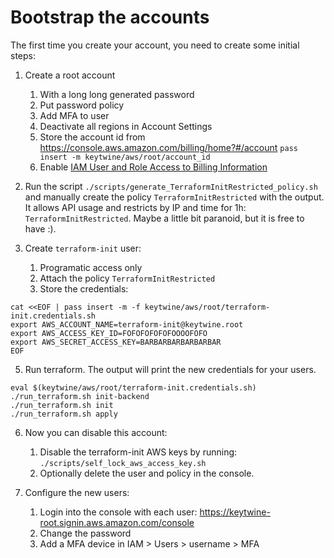 # Bootstrap the accounts

The first time you create your account, you need to create some initial steps:

 1. Create a root account
    1. With a long long generated password
    2. Put password policy
    3. Add MFA to user
    4. Deactivate all regions in Account Settings
    5. Store the account id from https://console.aws.amazon.com/billing/home?#/account `pass insert -m keytwine/aws/root/account_id`
    6. Enable [IAM User and Role Access to Billing Information](https://console.aws.amazon.com/billing/home#/account)

 2. Run the script `./scripts/generate_TerraformInitRestricted_policy.sh` and
	manually create the policy `TerraformInitRestricted` with the output.
	It allows  API usage and restricts by IP and time for 1h: `TerraformInitRestricted`.
	Maybe a little bit paranoid, but it is free to have :).

 4. Create `terraform-init` user:
    1. Programatic access only
    2. Attach the policy `TerraformInitRestricted`
    3. Store the credentials:

```
cat <<EOF | pass insert -m -f keytwine/aws/root/terraform-init.credentials.sh
export AWS_ACCOUNT_NAME=terraform-init@keytwine.root
export AWS_ACCESS_KEY_ID=FOFOFOFOFOFOOOOFOFO
export AWS_SECRET_ACCESS_KEY=BARBARBARBARBARBAR
EOF
```

 5. Run terraform. The output will print the new credentials for your users.

```
eval $(keytwine/aws/root/terraform-init.credentials.sh)
./run_terraform.sh init-backend
./run_terraform.sh init
./run_terraform.sh apply
```

 6. Now you can disable this account:
    1. Disable the terraform-init AWS keys by running: `./scripts/self_lock_aws_access_key.sh`
    2. Optionally delete the user and policy in the console.

 7. Configure the new users:
    1. Login into the console with each user: https://keytwine-root.signin.aws.amazon.com/console
    2. Change the password
    3. Add a MFA device in IAM > Users > username > MFA

